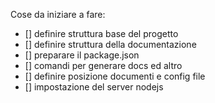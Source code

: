 Cose da iniziare a fare:

- [] definire struttura base del progetto
- [] definire struttura della documentazione
- [] preparare il package.json
- [] comandi per generare docs ed altro
- [] definire posizione documenti e config file
- [] impostazione del server nodejs
